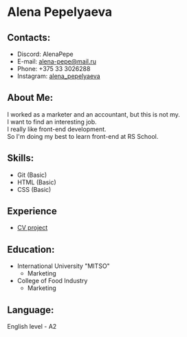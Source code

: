 # Alena Pepelyaeva
## **Contacts:**<br>
* Discord: AlenaPepe <br>
* E-mail: alena-pepe@mail.ru <br>
* Phone: +375 33 3026288 <br>
* Instagram: [alena_pepelyaeva](https://www.instagram.com/invites/contact/?i=1cpgigwvzxnb0&utm_content=rz6p2e "My instagram")
## **About Me:**<br>
I worked as a marketer and an accountant, but this is not my.<br>
I want to find an interesting job.<br>
I really like front-end development.<br>
So I'm doing my best to learn front-end at RS School.
## **Skills:**<br>
+ Git (Basic)<br>
+ HTML (Basic)<br>
+ CSS (Basic)
## **Experience**<br>
- [CV project](https://AlenaPePe.github.io/rsschool-cv/cv "My CV")
## **Education:**<br>
* International University "MITSO"<br>
  - Marketing<br>
* College of Food Industry
  - Marketing
## **Language:**<br>
English level - A2<br>